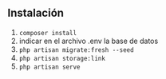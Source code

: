 

## Instalación

1. `composer install`
2. indicar en el archivo .env la base de datos
3. `php artisan migrate:fresh --seed`
4. `php artisan storage:link`
5. `php artisan serve`

